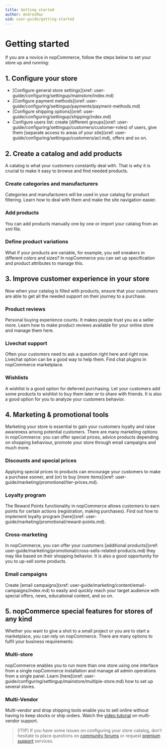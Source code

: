 ```yaml
---
title: Getting started
author: AndreiMaz
uid: user-guide/getting-started
---
```


# Getting started

If you are a novice in nopCommerce, follow the steps below to set your store up and running:

## 1. Configure your store

- [Configure general store settings](xref: user-guide/configuring/settingup/mainstore/index.md)
- [Configure payment methods](xref: user-guide/configuring/settingup/payments/payment-methods.md)
- [Configure shipping options](xref: user-guide/configuring/settingup/shipping/index.md)
- Configure users list: create [different groups](xref: user-guide/configuring/settingup/customers/customer-roles) of users, give them [separate access to areas of your site](xref: user-guide/configuring/settingup/customers/acl.md), offers and so on.

## 2. Create a catalog and add products

A catalog is what your customers constantly deal with. That is why it is crucial to make it easy to browse and find needed products.

### Create categories and manufacturers

Categories and manufacturers will be used in your catalog for product filtering. Learn how to deal with them and make the site navigation easier.

### Add products

You can add products manually one by one or import your catalog from an xml file.

### Define product variations

What if your products are variable, for example, you sell sneakers in different colors and sizes? In nopCommerce you can set up specification and product attributes to manage this.

## 3. Improve customer experience in your store

Now when your catalog is filled with products, ensure that your customers are able to get all the needed support on their journey to a purchase.

### Product reviews

Personal buying experience counts. It makes people trust you as a seller more. Learn how to make product reviews available for your online store and manage them here.

### Livechat support

Often your customers need to ask a question right here and right now. Livechat option can be a good way to help them. Find chat plugins in nopCommerce marketplace.

### Wishlists

A wishlist is a good option for deferred purchasing. Let your customers add some products to wishlist to buy them later or to share with friends. It is also a good option for you to analyze your customers behavior.

## 4. Marketing & promotional tools

Marketing your store is essential to gain your customers loyalty and raise awareness among potential customers. There are many marketing options in nopCommerce: you can offer special prices, advice products depending on shopping behaviour, promote your store through email campaigns and much more.

### Discounts and special prices

Applying special prices to products can encourage your customers to make a purchase sooner, and (or) to buy [more items](xref: user-guide/marketing/promotional/tier-prices.md).

### Loyalty program

The Reward Points functionality in nopCommerce allows customers to earn points for certain actions (registration, making purchases). Find out how to implement loyalty program [here](xref: user-guide/marketing/promotional/reward-points.md).

### Cross-marketing

In nopCommerce, you can offer your customers [additional products](xref: user-guide/marketing/promotional/cross-sells-related-products.md) they may like based on their shopping behavior. It is also a good opportunity for you to up-sell some products.

### Email campaigns

Create [email campaigns](xref: user-guide/marketing/content/email-campaigns/index.md) to easily and quickly reach your target audience with special offers, news, educational content, and so on.

## 5. nopCommerce special features for stores of any kind

Whether you want to give a shot to a small project or you are to start a marketplace, you can rely on nopCommerce. There are many options to fulfil your business requirements:

### Multi-store

nopCommerce enables you to run more than one store using one interface from a single nopCommerce installation and manage all admin operations from a single panel. Learn [here](xref: user-guide/configuring/settingup/mainstore/multiple-store.md) how to set up several stores.

### Multi-Vendor

Multi-vendor and drop shipping tools enable you to sell online without having to keep stocks or ship orders. Watch the [video tutorial](https://www.youtube.com/watch?v=MH6r6tqfLF8&index=9&list=PLnL_aDfmRHwsbhj621A-RFb1KnzeFxYz4) on multi-vendor support.

> [!TIP] If you have some issues on configuring your store catalog, don’t hesitate to place questions on [community forums](http://www.nopcommerce.com/boards/f/5/general-support.aspx) or request [premium support](http://www.nopcommerce.com/p/541/nopcommerce-premium-support-services.aspx) services.
